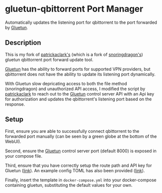 # gluetun-qbittorrent Port Manager
Automatically updates the listening port for qbittorrent to the port forwarded by [Gluetun](https://github.com/qdm12/gluetun/).

## Description
This is my fork of [patrickaclark's](https://github.com/patrickaclark) (which is a fork of [snoringdragon's](https://github.com/SnoringDragon)) gluetun qbittorrent port forward update tool.  

[Gluetun](https://github.com/qdm12/gluetun/) has the ability to forward ports for supported VPN providers, but qbittorrent does not have the ability to update its listening port dynamically.

With Gluetun slow depricating access to both the file method (snoringdragon) and unauthorized API access, I modified the script by [patrickaclark](https://github.com/patrickaclark)  to reach out to the [Gluetun](https://github.com/qdm12/gluetun/) control server API with an Api key for authorization and updates the qbittorrent's listening port based on the response.

## Setup
First, ensure you are able to successfully connect qbittorrent to the forwarded port manually (can be seen by a green globe at the bottom of the WebUI).

Second, ensure the [Gluetun](https://github.com/qdm12/gluetun/) control server port (default 8000) is exposed in your compose file. 

Third, ensure that you have correctly setup the route path and API key for Gluetun ([link](https://github.com/qdm12/gluetun-wiki/blob/main/setup/advanced/control-server.md#openvpn-and-wireguard)).  An example config TOML has also been provided ([link](https://github.com/bballdavis/gluetun-qbittorrent-port-manager/blob/main/config.toml)).

Finally, insert the template in `docker-compose.yml` into your docker-compose containing gluetun, substituting the default values for your own.
